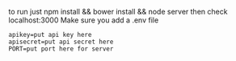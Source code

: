 to run just npm install && bower install && node server
then check localhost:3000
Make sure you add a .env file
```
apikey=put api key here
apisecret=put api secret here
PORT=put port here for server
```
